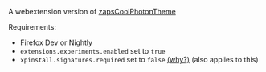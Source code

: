 A webextension version of [zapsCoolPhotonTheme](https://github.com/zapsnh/zapsCoolPhotonTheme)

Requirements:
- Firefox Dev or Nightly
- `extensions.experiments.enabled` set to `true`
- `xpinstall.signatures.required` set to `false` [(why?)](https://github.com/numirias/paxmod#why-cant-i-install-paxmod-as-a-verified-extension-through-mozilla) (also applies to this)
